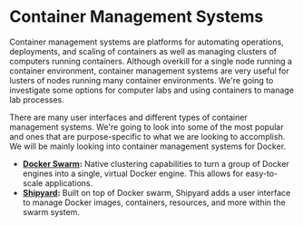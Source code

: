 # Container Management Systems

Container management systems are platforms for automating operations, deployments, and scaling of containers as well as managing clusters of computers running containers. Although overkill for a single node running a container environment, container management systems are very useful for lusters of nodes running many container environments. We're going to investigate some options for computer labs and using containers to manage lab processes.

There are many user interfaces and different types of container management systems. We're going to look into some of the most popular and ones that are purpose-specific to what we are looking to accomplish. We will be mainly looking into container management systems for Docker.

*   **[Docker Swarm][docker-swarm]:** Native clustering capabilities to turn a group of Docker engines into a single, virtual Docker engine. This allows for easy-to-scale applications.
*   **[Shipyard][shipyard]:** Built on top of Docker swarm, Shipyard adds a user interface to manage Docker images, containers, resources, and more within the swarm system.


[docker-swarm]: https://www.docker.com/products/docker-swarm
[shipyard]: https://shipyard-project.com/
